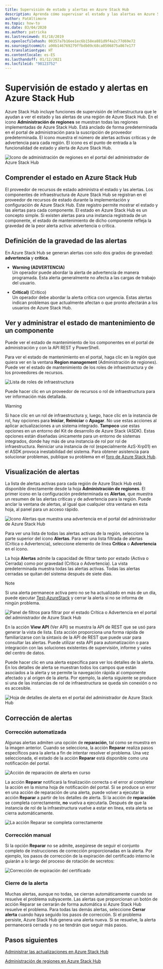 ```yaml
---
title: Supervisión de estado y alertas en Azure Stack Hub
description: Aprenda cómo supervisar el estado y las alertas en Azure Stack Hub.
author: PatAltimore
ms.topic: how-to
ms.date: 03/04/2020
ms.author: patricka
ms.lastreviewed: 01/18/2019
ms.openlocfilehash: 00357a7b16ee1ec6b158ea881d9f4a2c77d69e72
ms.sourcegitcommit: a90b146769279ffbdb09c68ca0506875a867e177
ms.translationtype: HT
ms.contentlocale: es-ES
ms.lasthandoff: 01/12/2021
ms.locfileid: "98123752"
---
```

# <a name="monitor-health-and-alerts-in-azure-stack-hub"></a>Supervisión de estado y alertas en Azure Stack Hub

Azure Stack Hub incluye funciones de supervisión de infraestructura que le ayudan a ver el estado y las alertas de una región de Azure Stack Hub. En el icono **Administración de regiones** se muestran todas las regiones implementadas de Azure Stack Hub. Está anclado de forma predeterminada en el portal de administración para la suscripción de proveedor predeterminada. El icono muestra el número de alertas activas críticas y de advertencia para cada región. El icono es el punto de entrada a la funcionalidad de estado y alerta de Azure Stack Hub.

![Icono de administración de regiones en el portal del administrador de Azure Stack Hub](media/azure-stack-monitor-health/image1.png)

## <a name="understand-health-in-azure-stack-hub"></a>Comprender el estado en Azure Stack Hub

El proveedor de recursos de estado administra el estado y las alertas. Los componentes de infraestructura de Azure Stack Hub se registran en el proveedor de recursos de estado durante la implementación y configuración de Azure Stack Hub. Este registro permite mostrar el estado y las alertas para cada componente. El estado en Azure Stack Hub es un concepto simple. Si existen alertas para una instancia registrada de un componente, el estado de mantenimiento de dicho componente refleja la gravedad de la peor alerta activa: advertencia o crítica.

## <a name="alert-severity-definition"></a>Definición de la gravedad de las alertas

En Azure Stack Hub se generan alertas con solo dos grados de gravedad: **advertencia** y **crítica**.

- **Warning (ADVERTENCIA)**  
  Un operador puede abordar la alerta de advertencia de manera programada. Esta alerta generalmente no afecta a las cargas de trabajo del usuario.

- **Critical)** (Crítico)  
  Un operador debe abordar la alerta crítica con urgencia. Estas alertas indican problemas que actualmente afectan o que pronto afectarán a los usuarios de Azure Stack Hub.


## <a name="view-and-manage-component-health-state"></a>Ver y administrar el estado de mantenimiento de un componente

Puede ver el estado de mantenimiento de los componentes en el portal de administración y con la API REST y PowerShell.

Para ver el estado de mantenimiento en el portal, haga clic en la región que quiera ver en la ventana **Region management** (Administración de regiones). Puede ver el estado de mantenimiento de los roles de infraestructura y de los proveedores de recursos.

![Lista de roles de infraestructura](media/azure-stack-monitor-health/image2.png)

Puede hacer clic en un proveedor de recursos o rol de infraestructura para ver información más detallada.

> [!WARNING]  
> Si hace clic en un rol de infraestructura y, luego, hace clic en la instancia de rol, hay opciones para **Iniciar**, **Reiniciar** o **Apagar**. No use estas acciones al aplicar actualizaciones a un sistema integrado. **Tampoco** use estas opciones en un entorno del Kit de desarrollo de Azure Stack (ASDK). Estas opciones están diseñadas únicamente para un entorno de sistemas integrados, donde hay más de una instancia de rol por rol de infraestructura. Reiniciar una instancia de rol (especialmente AzS-Xrp01) en el ASDK provoca inestabilidad del sistema. Para obtener asistencia para solucionar problemas, publique su problema en el [foro de Azure Stack Hub](https://aka.ms/azurestackforum).
>

## <a name="view-alerts"></a>Visualización de alertas

La lista de alertas activas para cada región de Azure Stack Hub está disponible directamente desde la hoja **Administración de regiones**. El primer icono en la configuración predeterminada es **Alertas**, que muestra un resumen de las alertas críticas y de advertencia para la región. Puede anclar la ventana de alertas, al igual que cualquier otra ventana en esta hoja, al panel para un acceso rápido.

![Icono Alertas que muestra una advertencia en el portal del administrador de Azure Stack Hub](media/azure-stack-monitor-health/image3.png)

 Para ver una lista de todas las alertas activas de la región, seleccione la parte superior del icono **Alertas**. Para ver una lista filtrada de alertas (Crítica o Advertencia), seleccione elemento de línea **Crítica** o **Advertencia** en el icono.

La hoja **Alertas** admite la capacidad de filtrar tanto por estado (Activa o Cerrada) como por gravedad (Crítica o Advertencia). La vista predeterminada muestra todas las alertas activas. Todas las alertas cerradas se quitan del sistema después de siete días.

>[!Note]
>Si una alerta permanece activa pero no se ha actualizado en más de un día, puede ejecutar [Test-AzureStack](azure-stack-diagnostic-test.md) y cerrar la alerta si no se informa de ningún problema.

![Panel de filtros para filtrar por el estado Crítica o Advertencia en el portal del administrador de Azure Stack Hub](media/azure-stack-monitor-health/alert-view.png)

En la acción **View API** (Ver API) se muestra la API de REST que se usó para generar la vista de lista. Esta acción proporciona una forma rápida de familiarizarse con la sintaxis de la API de REST que puede usar para consultar las alertas. Puede utilizar esta API para automatización o para integración con las soluciones existentes de supervisión, informe y vales del centro de datos.

Puede hacer clic en una alerta específica para ver los detalles de la alerta. En los detalles de alerta se muestran todos los campos que están asociados a la alerta y se permite la navegación rápida al componente afectado y al origen de la alerta. Por ejemplo, la alerta siguiente se produce si una de las instancias de rol de infraestructura se queda sin conexión o no es accesible.  

![Hoja de detalles de alerta en el portal del administrador de Azure Stack Hub](media/azure-stack-monitor-health/alert-detail.png)

## <a name="alert-remediation"></a>Corrección de alertas

### <a name="automated-remediation"></a>Corrección automatizada

Algunas alertas admiten una opción de **reparación**, tal como se muestra en la imagen anterior. Cuando se selecciona, la acción **Reparar** realiza pasos específicos para la alerta a fin de intentar resolver el problema. Una vez seleccionada, el estado de la acción **Reparar** está disponible como una notificación del portal.

![Acción de reparación de alerta en curso](media/azure-stack-monitor-health/repair-in-progress.png)

La acción **Reparar** notificará la finalización correcta o el error al completar la acción en la misma hoja de notificación del portal.  Si se produce un error en una acción de reparación de una alerta, puede volver a ejecutar la acción **Reparar** a partir de los detalles de alerta. Si la acción de **reparación** se completa correctamente, **no** vuelva a ejecutarla. Después de que la instancia de rol de la infraestructura vuelve a estar en línea, esta alerta se cierra automáticamente.

![La acción Reparar se completa correctamente](media/azure-stack-monitor-health/repair-completed.png)

### <a name="manual-remediation"></a>Corrección manual

Si la opción **Reparar** no se admite, asegúrese de seguir el conjunto completo de instrucciones de corrección proporcionadas en la alerta. Por ejemplo, los pasos de corrección de la expiración del certificado interno le guiarán a lo largo del proceso de rotación de secretos:

![Corrección de expiración del certificado](media/azure-stack-monitor-health/certificate-expiration.png)

### <a name="alert-closure"></a>Cierre de la alerta

Muchas alertas, aunque no todas, se cierran automáticamente cuando se resuelve el problema subyacente. Las alertas que proporcionan un botón de acción Reparar se cerrarán de forma automática si Azure Stack Hub resuelve el problema. Para todas las demás alertas, seleccione **Cerrar alerta** cuando haya seguido los pasos de corrección. Si el problema persiste, Azure Stack Hub genera una alerta nueva. Si se resuelve, la alerta permanecerá cerrada y no se tendrán que seguir más pasos.

## <a name="next-steps"></a>Pasos siguientes

[Administrar las actualizaciones en Azure Stack Hub](azure-stack-updates.md)

[Administración de regiones en Azure Stack Hub](azure-stack-region-management.md)
